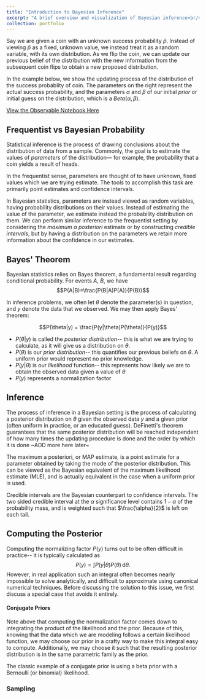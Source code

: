 ```yaml
---
title: "Introduction to Bayesian Inference"
excerpt: "A brief overview and visualization of Bayesian inference<br/><img src='/images/thumb_bayes.png'>"
collection: portfolio
---
```



Say we are given a coin with an unknown success probability $\hat{p}$. Instead of viewing $\hat{p}$ as a fixed, unknown value, we instead treat it as a random variable, with its own distribution. As we flip the coin, we can update our previous belief of the distribution with the new information from the subsequent coin flips to obtain a new proposed distribution.

In the example below, we show the updating process of the distribution of the success probablity of coin. The parameters on the right represent the actual success probability, and the parameters $\alpha$ and $\beta$ of our initial _prior_ or initial guess on the distribution, which is a $Beta(\alpha,\beta)$.

<div id="observablehq-b6737eed">
  <div class="observablehq-Q"></div>
</div>
<script type="module">
  import {Runtime, Inspector} from "https://cdn.jsdelivr.net/npm/@observablehq/runtime@4/dist/runtime.js";
  import define from "https://api.observablehq.com/@sean-ohagan/coin-flip.js?v=3";
  (new Runtime).module(define, name => {
    if (name === "Q") return Inspector.into("#observablehq-b6737eed .observablehq-Q")();
  });
</script>

[View the Observable Notebook Here](https://observablehq.com/@sean-ohagan/coin-flip)

## Frequentist vs Bayesian Probability

Statistical inference is the process of drawing conclusions about the distribution of data from a sample. Commonly, the goal is to estimate the values of _parameters_ of the distribution— for example, the probability that a coin yields a result of heads.

In the frequentist sense, parameters are thought of to have unknown, fixed values which we are trying estimate. The tools to accomplish this task are primarily point estimates and confidence intervals.

In Bayesian statistics, parameters are instead viewed as random variables, having probability distributions on their values. Instead of estimating the value of the parameter, we estimate instead the probability distribution on them. We can perform similar inference to the frequentist setting by considering the _maximum a posteriori_ estimate or by constructing *credible intervals*, but by having a distribution on the parameters we retain more information about the confidence in our estimates.

## Bayes' Theorem

Bayesian statistics relies on Bayes theorem, a fundamental result regarding conditional probability. For events $A$, $B$, we have
$$P(A|B)=\frac{P(B|A)P(A)}{P(B)}$$

In inference problems, we often let $\theta$ denote the parameter(s) in question, and $y$ denote the data that we observed. We may then apply Bayes' theorem:

$$P(\theta|y) = \frac{P(y|\theta)P(\theta)}{P(y)}$$

- $P(\theta|y)$ is called the *posterior distribution*-- this is what we are trying to calculate, as it will give us a distribution on $\theta$.
- $P(\theta)$ is our *prior distribution*-- this quantifies our previous beliefs on $\theta$. A uniform prior would represent no prior knowledge.
- $P(y|\theta)$ is our *likelihood* function-- this represents how likely we are to obtain the observed data given a value of $\theta$
- $P(y)$ represents a normalization factor

## Inference

The process of inference in a Bayesian setting is the process of calculating a posterior distribution on $\theta$ given the observed data $y$ and a given prior (often uniform in practice, or an educated guess). DeFinetti's theorem guarantees that the same posterior distribution will be reached independent of how many times the updating procedure is done and the order by which it is done ~ADD more here later~

The maximum a posteriori, or MAP estimate, is a point estimate for a parameter obtained by taking the mode of the posterior distribution. This can be viewed as the Bayesian equivalent of the maximum likelihood estimate (MLE), and is actually equivalent in the case when a uniform prior is used.

Credible intervals are the Bayesian counterpart to confidence intervals. The two sided credible interval at the $\alpha$ significance level contains $1-\alpha$ of the probability mass, and is weighted such that $\frac{\alpha}{2}$ is left on each tail.

## Computing the Posterior

Computing the normalizing factor $P(y)$ turns out to be often difficult in practice-- it is typically calculated as
$$P(y)=\int P(y|\theta)P(\theta)\,\mathrm{d}\theta.$$
However, in real application such an integral often becomes nearly impossible to solve analytically, and difficult to approximate using canonical numerical techniques. Before discussing the solution to this issue, we first discuss a special case that avoids it entirely.

#### Conjugate Priors

Note above that computing the normalization factor comes down to integrating the product of the likelihood and the prior. Because of this, knowing that the data which we are modeling follows a certain likelihood function, we may choose our prior in a crafty way to make this integral easy to compute. Additionally, we may choose it such that the resulting posterior distribution is in the same parametric family as the prior.

The classic example of a conjugate prior is using a beta prior with a Bernoulli (or binomial) likelihood.



### Sampling